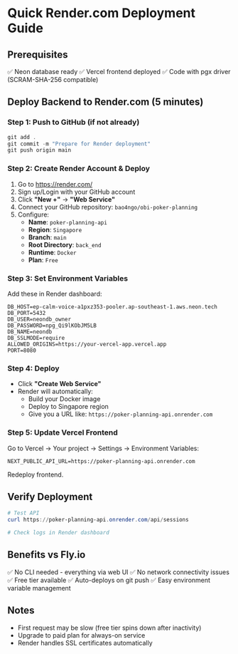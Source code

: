 # Quick Render.com Deployment Guide

## Prerequisites
✅ Neon database ready
✅ Vercel frontend deployed
✅ Code with pgx driver (SCRAM-SHA-256 compatible)

## Deploy Backend to Render.com (5 minutes)

### Step 1: Push to GitHub (if not already)
```powershell
git add .
git commit -m "Prepare for Render deployment"
git push origin main
```

### Step 2: Create Render Account & Deploy
1. Go to https://render.com/
2. Sign up/Login with your GitHub account
3. Click **"New +"** → **"Web Service"**
4. Connect your GitHub repository: `bao4ngo/obi-poker-planning`
5. Configure:
   - **Name**: `poker-planning-api`
   - **Region**: `Singapore`
   - **Branch**: `main`
   - **Root Directory**: `back_end`
   - **Runtime**: `Docker`
   - **Plan**: `Free`

### Step 3: Set Environment Variables
Add these in Render dashboard:

```
DB_HOST=ep-calm-voice-a1pxz353-pooler.ap-southeast-1.aws.neon.tech
DB_PORT=5432
DB_USER=neondb_owner
DB_PASSWORD=npg_Qi9lKObJM5LB
DB_NAME=neondb
DB_SSLMODE=require
ALLOWED_ORIGINS=https://your-vercel-app.vercel.app
PORT=8080
```

### Step 4: Deploy
- Click **"Create Web Service"**
- Render will automatically:
  - Build your Docker image
  - Deploy to Singapore region
  - Give you a URL like: `https://poker-planning-api.onrender.com`

### Step 5: Update Vercel Frontend
Go to Vercel → Your project → Settings → Environment Variables:
```
NEXT_PUBLIC_API_URL=https://poker-planning-api.onrender.com
```
Redeploy frontend.

## Verify Deployment
```powershell
# Test API
curl https://poker-planning-api.onrender.com/api/sessions

# Check logs in Render dashboard
```

## Benefits vs Fly.io
✅ No CLI needed - everything via web UI
✅ No network connectivity issues
✅ Free tier available
✅ Auto-deploys on git push
✅ Easy environment variable management

## Notes
- First request may be slow (free tier spins down after inactivity)
- Upgrade to paid plan for always-on service
- Render handles SSL certificates automatically
